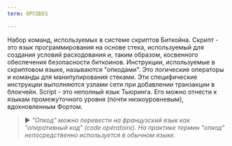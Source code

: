 ```yaml
---
term: OPCODES

---
```

Набор команд, используемых в системе скриптов Биткойна. Скрипт - это язык программирования на основе стека, используемый для создания условий расходования и, таким образом, косвенного обеспечения безопасности биткоинов. Инструкции, используемые в скриптовом языке, называются "опкодами". Это логические операторы и команды для манипулирования стеками. Эти специфические инструкции выполняются узлами сети при добавлении транзакции в блокчейн. Script - это неполный язык Тьюринга. Его можно отнести к языкам промежуточного уровня (почти низкоуровневым), вдохновленным Фортом.

> ► *"Опкод" можно перевести на французский язык как "оперативный код" (code opératoire). На практике термин "опкод" непосредственно используется в обычном языке.*